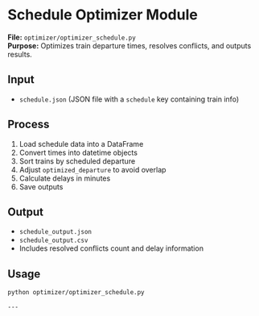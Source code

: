 # Schedule Optimizer Module

**File:** `optimizer/optimizer_schedule.py`  
**Purpose:** Optimizes train departure times, resolves conflicts, and outputs results.

## Input
- `schedule.json` (JSON file with a `schedule` key containing train info)

## Process
1. Load schedule data into a DataFrame
2. Convert times into datetime objects
3. Sort trains by scheduled departure
4. Adjust `optimized_departure` to avoid overlap
5. Calculate delays in minutes
6. Save outputs

## Output
- `schedule_output.json`  
- `schedule_output.csv`  
- Includes resolved conflicts count and delay information

## Usage
```bash
python optimizer/optimizer_schedule.py

---






